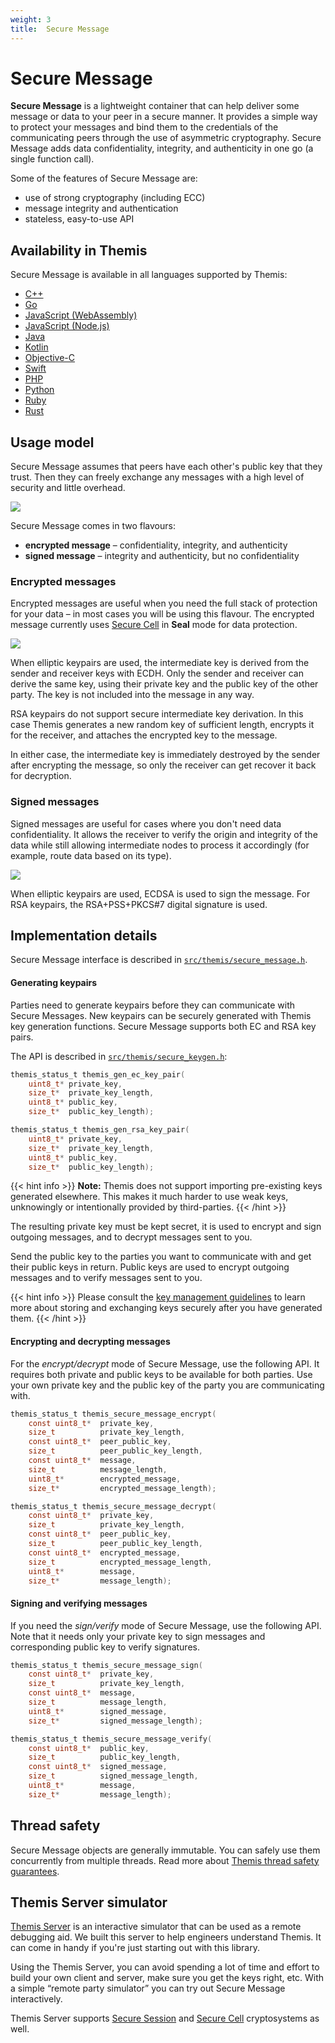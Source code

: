 ```yaml
---
weight: 3
title:  Secure Message
---
```


# Secure Message

**Secure Message** is a lightweight container
that can help deliver some message or data to your peer in a secure manner.
It provides a simple way to protect your messages
and bind them to the credentials of the communicating peers
through the use of asymmetric cryptography.
Secure Message adds data confidentiality, integrity, and authenticity
in one go (a single function call).

Some of the features of Secure Message are:

  - use of strong cryptography (including ECC)
  - message integrity and authentication
  - stateless, easy-to-use API

## Availability in Themis

Secure Message is available in all languages supported by Themis:

  - [C++](/themis/languages/cpp/features/#secure-message)
  - [Go](/themis/languages/go/features/#secure-message)
  - [JavaScript (WebAssembly)](/themis/languages/wasm/features/#secure-message)
  - [JavaScript (Node.js)](/themis/languages/nodejs/features/#secure-message)
  - [Java](/themis/languages/java/features/#secure-message)
  - [Kotlin](/themis/languages/kotlin/features/#secure-message)
  - [Objective-C](/themis/languages/objc/features/#secure-message)
  - [Swift](/themis/languages/swift/features/#secure-message)
  - [PHP](/themis/languages/php/features/#secure-message)
  - [Python](/themis/languages/python/features/#secure-message)
  - [Ruby](/themis/languages/ruby/features/#secure-message)
  - [Rust](/themis/languages/rust/features/#secure-message)

## Usage model

Secure Message assumes that peers have each other's public key that they trust.
Then they can freely exchange any messages with a high level of security and little overhead.

![](/files/wiki/secure_message.png)

Secure Message comes in two flavours:

  - **encrypted message** – confidentiality, integrity, and authenticity
  - **signed message** – integrity and authenticity, but no confidentiality

### Encrypted messages

Encrypted messages are useful when you need the full stack of protection for your data –
in most cases you will be using this flavour.
The encrypted message currently uses [Secure Cell](../secure-cell/)
in **Seal** mode for data protection.

![](/files/wiki/encrypted_message.png)

When elliptic keypairs are used,
the intermediate key is derived from the sender and receiver keys with ECDH.
Only the sender and receiver can derive the same key,
using their private key and the public key of the other party.
The key is not included into the message in any way.

RSA keypairs do not support secure intermediate key derivation.
In this case Themis generates a new random key of sufficient length,
encrypts it for the receiver, and attaches the encrypted key to the message.

In either case, the intermediate key is immediately destroyed by the sender
after encrypting the message,
so only the receiver can get recover it back for decryption.

### Signed messages

Signed messages are useful for cases where you don't need data confidentiality.
It allows the receiver to verify the origin and integrity of the data
while still allowing intermediate nodes to process it accordingly
(for example, route data based on its type).

![](/files/wiki/signed_message.png)

When elliptic keypairs are used, ECDSA is used to sign the message.
For RSA keypairs, the RSA+PSS+PKCS#7 digital signature is used.

## Implementation details

Secure Message interface is described in
[`src/themis/secure_message.h`](https://github.com/cossacklabs/themis/blob/master/include/themis/secure_message.h).

#### Generating keypairs

Parties need to generate keypairs before they can communicate with Secure Messages.
New keypairs can be securely generated with Themis key generation functions.
Secure Message supports both EC and RSA key pairs.

The API is described in
[`src/themis/secure_keygen.h`](https://github.com/cossacklabs/themis/blob/master/include/themis/secure_keygen.h):

```c
themis_status_t themis_gen_ec_key_pair(
    uint8_t* private_key,
    size_t*  private_key_length,
    uint8_t* public_key,
    size_t*  public_key_length);

themis_status_t themis_gen_rsa_key_pair(
    uint8_t* private_key,
    size_t*  private_key_length,
    uint8_t* public_key,
    size_t*  public_key_length);
```

{{< hint info >}}
**Note:**
Themis does not support importing pre-existing keys generated elsewhere.
This makes it much harder to use weak keys, unknowingly or intentionally provided by third-parties.
{{< /hint >}}

The resulting private key must be kept secret, it is used to encrypt and sign outgoing messages,
and to decrypt messages sent to you.

Send the public key to the parties you want to communicate with and get their public keys in return.
Public keys are used to encrypt outgoing messages and to verify messages sent to you.

{{< hint info >}}
Please consult the [key management guidelines](/themis/crypto-theory/key-management/)
to learn more about storing and exchanging keys securely after you have generated them.
{{< /hint >}}

#### Encrypting and decrypting messages

For the _encrypt/decrypt_ mode of Secure Message, use the following API.
It requires both private and public keys to be available for both parties.
Use your own private key and the public key of the party you are communicating with.

```c
themis_status_t themis_secure_message_encrypt(
    const uint8_t*  private_key,
    size_t          private_key_length,
    const uint8_t*  peer_public_key,
    size_t          peer_public_key_length,
    const uint8_t*  message,
    size_t          message_length,
    uint8_t*        encrypted_message,
    size_t*         encrypted_message_length);

themis_status_t themis_secure_message_decrypt(
    const uint8_t*  private_key,
    size_t          private_key_length,
    const uint8_t*  peer_public_key,
    size_t          peer_public_key_length,
    const uint8_t*  encrypted_message,
    size_t          encrypted_message_length,
    uint8_t*        message,
    size_t*         message_length);
```

#### Signing and verifying messages

If you need the _sign/verify_ mode of Secure Message, use the following API.
Note that it needs only your private key to sign messages
and corresponding public key to verify signatures.

```c
themis_status_t themis_secure_message_sign(
    const uint8_t*  private_key,
    size_t          private_key_length,
    const uint8_t*  message,
    size_t          message_length,
    uint8_t*        signed_message,
    size_t*         signed_message_length);

themis_status_t themis_secure_message_verify(
    const uint8_t*  public_key,
    size_t          public_key_length,
    const uint8_t*  signed_message,
    size_t          signed_message_length,
    uint8_t*        message,
    size_t*         message_length);
```

## Thread safety

Secure Message objects are generally immutable.
You can safely use them concurrently from multiple threads.
Read more about [Themis thread safety guarantees](/themis/debugging/thread-safety/).

## Themis Server simulator

[Themis Server](/themis/debugging/themis-server/)
is an interactive simulator that can be used as a remote debugging aid.
We built this server to help engineers understand Themis.
It can come in handy if you're just starting out with this library.

Using the Themis Server, you can avoid spending a lot of time and effort
to build your own client and server, make sure you get the keys right, etc.
With a simple “remote party simulator” you can try out Secure Message interactively.

Themis Server supports
[Secure Session](../secure-session/) and [Secure Cell](../secure-cell/)
cryptosystems as well.
